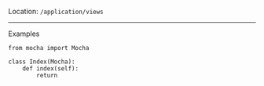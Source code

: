 

Location: `/application/views`

---

Examples

    from mocha import Mocha
    
    class Index(Mocha):
        def index(self):
            return 
            
        

